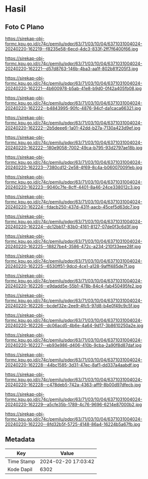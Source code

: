 # Hasil

## Foto C Plano

https://sirekap-obj-formc.kpu.go.id/c74c/pemilu/pdpr/63/71/03/10/04/6371031004024-20240220-162219--f8235e58-6ecd-4dc3-833f-2ff7f6400f66.jpg

https://sirekap-obj-formc.kpu.go.id/c74c/pemilu/pdpr/63/71/03/10/04/6371031004024-20240220-162221--d57d8763-146b-4ba3-aa1f-802b81f205f3.jpg

https://sirekap-obj-formc.kpu.go.id/c74c/pemilu/pdpr/63/71/03/10/04/6371031004024-20240220-162221--4b600978-b5ab-41e8-b9d0-0f42a405fb08.jpg

https://sirekap-obj-formc.kpu.go.id/c74c/pemilu/pdpr/63/71/03/10/04/6371031004024-20240220-162222--b4843995-90fc-4876-94cf-da1caca66321.jpg

https://sirekap-obj-formc.kpu.go.id/c74c/pemilu/pdpr/63/71/03/10/04/6371031004024-20240220-162222--2b5deee6-1a01-42dd-b27a-7130a423d9ef.jpg

https://sirekap-obj-formc.kpu.go.id/c74c/pemilu/pdpr/63/71/03/10/04/6371031004024-20240220-162222--180e9058-7002-49ca-b795-93d2797ae18b.jpg

https://sirekap-obj-formc.kpu.go.id/c74c/pemilu/pdpr/63/71/03/10/04/6371031004024-20240220-162223--7380cd12-2e58-4f69-8c4a-b060070091eb.jpg

https://sirekap-obj-formc.kpu.go.id/c74c/pemilu/pdpr/63/71/03/10/04/6371031004024-20240220-162223--9040c7fe-8cff-4401-8a46-24ce338012c3.jpg

https://sirekap-obj-formc.kpu.go.id/c74c/pemilu/pdpr/63/71/03/10/04/6371031004024-20240220-162224--fdacb250-437d-431f-aacb-45cef5d63dc7.jpg

https://sirekap-obj-formc.kpu.go.id/c74c/pemilu/pdpr/63/71/03/10/04/6371031004024-20240220-162224--dc12bb17-83b0-4161-8127-07de0f3c6d3f.jpg

https://sirekap-obj-formc.kpu.go.id/c74c/pemilu/pdpr/63/71/03/10/04/6371031004024-20240220-162225--18827be4-3586-472c-a234-210f33eee28f.jpg

https://sirekap-obj-formc.kpu.go.id/c74c/pemilu/pdpr/63/71/03/10/04/6371031004024-20240220-162225--6530ff51-9dcd-4ce1-a128-9afff485de7f.jpg

https://sirekap-obj-formc.kpu.go.id/c74c/pemilu/pdpr/63/71/03/10/04/6371031004024-20240220-162226--e9dadd5e-55b1-478b-84c4-fab450495fe2.jpg

https://sirekap-obj-formc.kpu.go.id/c74c/pemilu/pdpr/63/71/03/10/04/6371031004024-20240220-162226--bcdef32e-2ee9-4fc5-97d8-b4e0f49c9c5f.jpg

https://sirekap-obj-formc.kpu.go.id/c74c/pemilu/pdpr/63/71/03/10/04/6371031004024-20240220-162226--dc06acd5-4b6e-4a64-9d17-3b8610250a2e.jpg

https://sirekap-obj-formc.kpu.go.id/c74c/pemilu/pdpr/63/71/03/10/04/6371031004024-20240220-162227--eb93e986-d406-410b-9cba-2a90f8d87daf.jpg

https://sirekap-obj-formc.kpu.go.id/c74c/pemilu/pdpr/63/71/03/10/04/6371031004024-20240220-162228--44bc1585-3d31-47ec-8af1-dd337a4aabdf.jpg

https://sirekap-obj-formc.kpu.go.id/c74c/pemilu/pdpr/63/71/03/10/04/6371031004024-20240220-162228--c478deb5-742a-4363-aff9-8b00d97dfecb.jpg

https://sirekap-obj-formc.kpu.go.id/c74c/pemilu/pdpr/63/71/03/10/04/6371031004024-20240220-162229--a5cfe35b-1789-4c76-9696-6214e87000b2.jpg

https://sirekap-obj-formc.kpu.go.id/c74c/pemilu/pdpr/63/71/03/10/04/6371031004024-20240220-162220--8fd32b5f-5725-4148-86a4-16224b5a67fb.jpg


## Metadata

| Key        | Value               |
| ---------- | ------------------- |
| Time Stamp | 2024-02-20 17:03:42 |
| Kode Dapil | 6302                |



